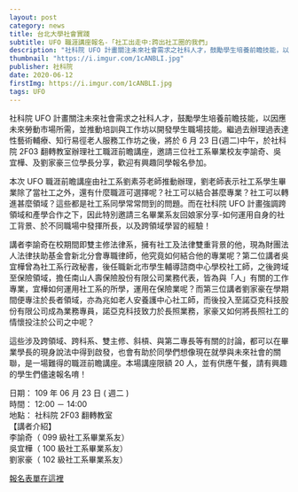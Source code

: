 ```yaml
---
layout: post
category: news
title: 台北大學社會實踐
subtitle: UFO 職涯講座報名-「社工出走中:跨出社工圈的我們」
description: "社科院 UFO 計畫關注未來社會需求之社科人才，鼓勵學生培養前瞻技能，以因應未來勞動市場所需，並推動培訓與工作坊以開發學生職場技能。繼過去辦理過表達性藝術輔療、知行易徑老人服務工作坊之後，將於 6 月 23 日(週二)中午，於社科院 2F03 翻轉教室辦理社工職涯前瞻講座，邀請三位社工系畢業校友李諭奇、吳宜樺、及劉家豪三位學長分享，歡迎有興趣同學報名參加。"
thumbnail: "https://i.imgur.com/1cANBLI.jpg"
publisher: 社科院
date: 2020-06-12
firstImg: https://i.imgur.com/1cANBLI.jpg
tags: UFO
---
```

社科院 UFO 計畫關注未來社會需求之社科人才，鼓勵學生培養前瞻技能，以因應未來勞動市場所需，並推動培訓與工作坊以開發學生職場技能。繼過去辦理過表達性藝術輔療、知行易徑老人服務工作坊之後，將於 6 月 23 日(週二)中午，於社科院 2F03 翻轉教室辦理社工職涯前瞻講座，邀請三位社工系畢業校友李諭奇、吳宜樺、及劉家豪三位學長分享，歡迎有興趣同學報名參加。

本次 UFO 職涯前瞻講座由社工系劉素芬老師推動辦理，劉老師表示社工系學生畢業除了當社工之外，還有什麼職涯可選擇呢？社工可以結合甚麼專業？社工可以轉進甚麼領域？這些都是社工系同學常常問到的問題。而在社科院 UFO 計畫強調跨領域和產學合作之下，因此特別邀請三名畢業系友回娘家分享-如何運用自身的社工背景、於不同職場中發揮所長，以及跨領域學習的經驗！

講者李諭奇在校期間即雙主修法律系，擁有社工及法律雙重背景的他，現為財團法人法律扶助基金會新北分會專職律師，他究竟如何結合他的專業呢？第二位講者吳宜樺曾為社工系行政秘書，後任職新北市學生輔導諮商中心學校社工師，之後跨域至保險領域，擔任南山人壽保險股份有限公司業務代表，皆為與「人」有關的工作專業，宜樺如何運用社工系的所學，運用在保險業呢？而第三位講者劉家豪在學期間便專注於長者領域，亦為兆如老人安養護中心社工師，而後投入至諾亞克科技股份有限公司成為業務專員，諾亞克科技致力於長照業務，家豪又如何將長照社工的情懷投注於公司之中呢？

這些涉及跨領域、跨科系、雙主修、斜槓、與第二專長等有關的討論，都可以在畢業學長的現身說法中得到啟發，也會有助於同學們想像現在就學與未來社會的關聯，是一場難得的職涯前瞻講座。本場講座限額 20 人，並有供應午餐，請有興趣的學生們儘速報名唷！

日期： 109 年 06 月 23 日 ( 週二 )<br/>
時間： 12:00 － 14:00<br/>
地點： 社科院 2F03 翻轉教室<br/>
【講者介紹】<br/>
李諭奇（ 099 級社工系畢業系友）<br/>
吳宜樺（ 100 級社工系畢業系友）<br/>
劉家豪（ 102 級社工系畢業系友）

<a href="https://forms.gle/qwqFwAkiS62SFQFK7">報名表單在這裡</a>
